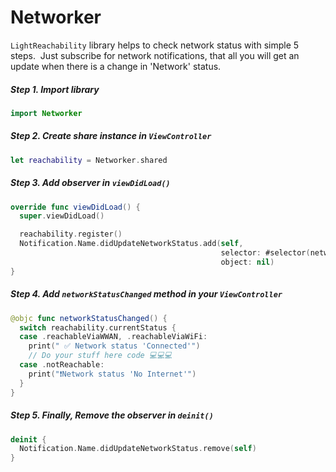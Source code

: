 # Networker
`LightReachability` library helps to check network status with simple 5 steps. 
Just subscribe for network notifications, that all you will get an update when there is a change in 'Network' status. 

##### Step 1. Import library
```swift
import Networker
```

##### Step 2. Create share instance in `ViewController`
```swift
let reachability = Networker.shared
```

##### Step 3. Add observer in `viewDidLoad()`       
```swift 
override func viewDidLoad() {
  super.viewDidLoad() 

  reachability.register()
  Notification.Name.didUpdateNetworkStatus.add(self,
                                               selector: #selector(networkStatusChanged),
                                               object: nil)
}

```
##### Step 4. Add `networkStatusChanged` method in your `ViewController`       
```swift 
@objc func networkStatusChanged() {
  switch reachability.currentStatus {
  case .reachableViaWWAN, .reachableViaWiFi:
    print(" ✅ Network status 'Connected'")
    // Do your stuff here code 💻💻💻
  case .notReachable:
    print("❗️Network status 'No Internet'")
  }
}
```  

##### Step 5. Finally, Remove the observer in `deinit()`   
```swift
deinit {
  Notification.Name.didUpdateNetworkStatus.remove(self)
}
```
